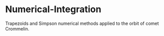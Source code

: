 # Numerical-Integration
Trapezoids and Simpson numerical methods applied to the orbit of comet Crommelin.
